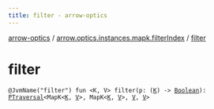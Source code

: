 ```yaml
---
title: filter - arrow-optics
---
```


[arrow-optics](../index.html) / [arrow.optics.instances.mapk.filterIndex](index.html) / [filter](./filter.html)

# filter

`@JvmName("filter") fun <K, V> filter(p: (`[`K`](filter.html#K)`) -> `[`Boolean`](https://kotlinlang.org/api/latest/jvm/stdlib/kotlin/-boolean/index.html)`): `[`PTraversal`](../arrow.optics/-p-traversal/index.html)`<MapK<`[`K`](filter.html#K)`, `[`V`](filter.html#V)`>, MapK<`[`K`](filter.html#K)`, `[`V`](filter.html#V)`>, `[`V`](filter.html#V)`, `[`V`](filter.html#V)`>`